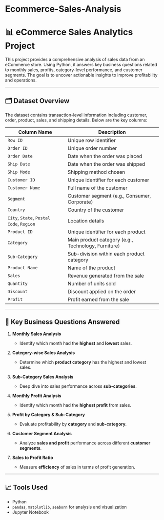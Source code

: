 # Ecommerce-Sales-Analysis
# 📊 eCommerce Sales Analytics Project

This project provides a comprehensive analysis of sales data from an eCommerce store. Using Python, it answers key business questions related to monthly sales, profits, category-level performance, and customer segments. The goal is to uncover actionable insights to improve profitability and operations.

---

## 🗂 Dataset Overview

The dataset contains transaction-level information including customer, order, product, sales, and shipping details. Below are the key columns:

| Column Name       | Description                                             |
|-------------------|---------------------------------------------------------|
| `Row ID`          | Unique row identifier                                   |
| `Order ID`        | Unique order number                                     |
| `Order Date`      | Date when the order was placed                          |
| `Ship Date`       | Date when the order was shipped                         |
| `Ship Mode`       | Shipping method chosen                                  |
| `Customer ID`     | Unique identifier for each customer                     |
| `Customer Name`   | Full name of the customer                               |
| `Segment`         | Customer segment (e.g., Consumer, Corporate)            |
| `Country`         | Country of the customer                                 |
| `City`, `State`, `Postal Code`, `Region` | Location details                 |
| `Product ID`      | Unique identifier for each product                      |
| `Category`        | Main product category (e.g., Technology, Furniture)     |
| `Sub-Category`    | Sub-division within each product category               |
| `Product Name`    | Name of the product                                     |
| `Sales`           | Revenue generated from the sale                         |
| `Quantity`        | Number of units sold                                    |
| `Discount`        | Discount applied on the order                           |
| `Profit`          | Profit earned from the sale                             |

---

## 📌 Key Business Questions Answered

1. **Monthly Sales Analysis**  
   - Identify which month had the **highest** and **lowest** sales.

2. **Category-wise Sales Analysis**  
   - Determine which **product category** has the highest and lowest sales.

3. **Sub-Category Sales Analysis**  
   - Deep dive into sales performance across **sub-categories**.

4. **Monthly Profit Analysis**  
   - Identify which month had the **highest profit** from sales.

5. **Profit by Category & Sub-Category**  
   - Evaluate profitability by **category** and **sub-category**.

6. **Customer Segment Analysis**  
   - Analyze **sales and profit** performance across different **customer segments**.

7. **Sales to Profit Ratio**  
   - Measure **efficiency** of sales in terms of profit generation.

---

## 📈 Tools Used

- Python  
- `pandas`, `matplotlib`, `seaborn` for analysis and visualization  
- Jupyter Notebook 
